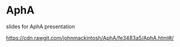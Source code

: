 # AphA
slides for AphA presentation

https://cdn.rawgit.com/johnmackintosh/AphA/fe3483a5/AphA.html#/
